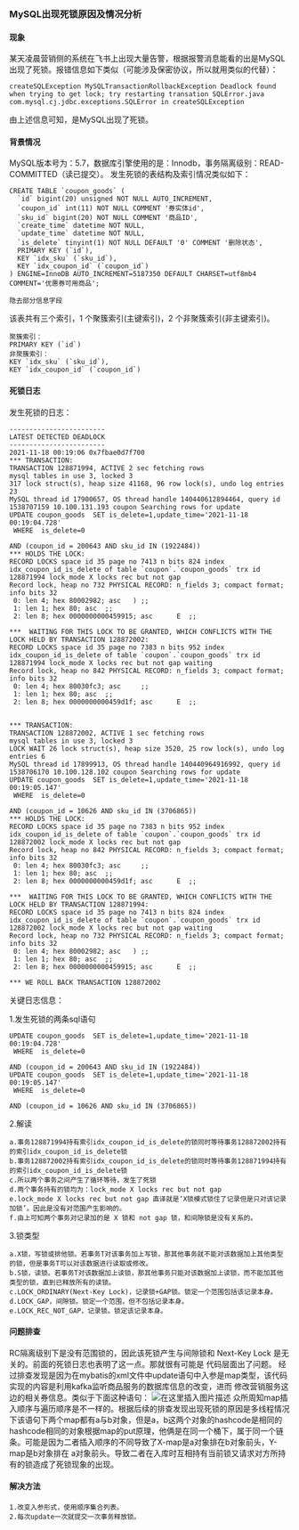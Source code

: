 ### MySQL出现死锁原因及情况分析 

#### 现象
  某天凌晨营销侧的系统在飞书上出现大量告警，根据报警消息能看的出是MySQL出现了死锁。报错信息如下类似（可能涉及保密协议，所以就用类似的代替）：
    
    createSQLException MySQLTransactionRollbackException Deadlock found when trying to get lock; try restarting transation SQLError.java
    com.mysql.cj.jdbc.exceptions.SQLError in createSQLException  

由上述信息可知，是MySQL出现了死锁。

#### 背景情况
MySQL版本号为：5.7，数据库引擎使用的是：Innodb，事务隔离级别：READ-COMMITTED（读已提交）。
发生死锁的表结构及索引情况类似如下：
````
CREATE TABLE `coupon_goods` (
  `id` bigint(20) unsigned NOT NULL AUTO_INCREMENT,
  `coupon_id` int(11) NOT NULL COMMENT '券实体id',
  `sku_id` bigint(20) NOT NULL COMMENT '商品ID',
  `create_time` datetime NOT NULL,
  `update_time` datetime NOT NULL,
  `is_delete` tinyint(1) NOT NULL DEFAULT '0' COMMENT '删除状态',
  PRIMARY KEY (`id`),
  KEY `idx_sku` (`sku_id`),
  KEY `idx_coupon_id` (`coupon_id`)
) ENGINE=InnoDB AUTO_INCREMENT=5187350 DEFAULT CHARSET=utf8mb4 COMMENT='优惠券可用商品';
````
    隐去部分信息字段
该表共有三个索引，1 个聚簇索引(主键索引)，2 个非聚簇索引(非主键索引)。 

    聚簇索引： 
    PRIMARY KEY (`id`)
    非聚簇索引： 
    KEY `idx_sku` (`sku_id`),
    KEY `idx_coupon_id` (`coupon_id`)

#### 死锁日志
发生死锁的日志：
````
------------------------
LATEST DETECTED DEADLOCK
------------------------
2021-11-18 00:19:06 0x7fbae0d7f700
*** TRANSACTION:
TRANSACTION 128871994, ACTIVE 2 sec fetching rows
mysql tables in use 3, locked 3
317 lock struct(s), heap size 41168, 96 row lock(s), undo log entries 23
MySQL thread id 17900657, OS thread handle 140440612894464, query id 1538707159 10.100.131.193 coupon Searching rows for update
UPDATE coupon_goods  SET is_delete=1,update_time='2021-11-18 00:19:04.728'  
 WHERE  is_delete=0

AND (coupon_id = 200643 AND sku_id IN (1922484))
*** HOLDS THE LOCK:
RECORD LOCKS space id 35 page no 7413 n bits 824 index idx_coupon_id_is_delete of table `coupon`.`coupon_goods` trx id 128871994 lock_mode X locks rec but not gap
Record lock, heap no 732 PHYSICAL RECORD: n_fields 3; compact format; info bits 32
 0: len 4; hex 80002982; asc   ) ;;
 1: len 1; hex 80; asc  ;;
 2: len 8; hex 0000000000459915; asc      E  ;;

***  WAITING FOR THIS LOCK TO BE GRANTED, WHICH CONFLICTS WITH THE LOCK HELD BY TRANSACTION 128872002:
RECORD LOCKS space id 35 page no 7383 n bits 952 index idx_coupon_id_is_delete of table `coupon`.`coupon_goods` trx id 128871994 lock_mode X locks rec but not gap waiting
Record lock, heap no 842 PHYSICAL RECORD: n_fields 3; compact format; info bits 32
 0: len 4; hex 80030fc3; asc     ;;
 1: len 1; hex 80; asc  ;;
 2: len 8; hex 0000000000459d1f; asc      E  ;;


*** TRANSACTION:
TRANSACTION 128872002, ACTIVE 1 sec fetching rows
mysql tables in use 3, locked 3
LOCK WAIT 26 lock struct(s), heap size 3520, 25 row lock(s), undo log entries 6
MySQL thread id 17899913, OS thread handle 140440964916992, query id 1538706170 10.100.128.102 coupon Searching rows for update
UPDATE coupon_goods  SET is_delete=1,update_time='2021-11-18 00:19:05.147'  
 WHERE  is_delete=0

AND (coupon_id = 10626 AND sku_id IN (3706865))
*** HOLDS THE LOCK:
RECORD LOCKS space id 35 page no 7383 n bits 952 index idx_coupon_id_is_delete of table `coupon`.`coupon_goods` trx id 128872002 lock_mode X locks rec but not gap
Record lock, heap no 842 PHYSICAL RECORD: n_fields 3; compact format; info bits 32
 0: len 4; hex 80030fc3; asc     ;;
 1: len 1; hex 80; asc  ;;
 2: len 8; hex 0000000000459d1f; asc      E  ;;

***  WAITING FOR THIS LOCK TO BE GRANTED, WHICH CONFLICTS WITH THE LOCK HELD BY TRANSACTION 128871994:
RECORD LOCKS space id 35 page no 7413 n bits 824 index idx_coupon_id_is_delete of table `coupon`.`coupon_goods` trx id 128872002 lock_mode X locks rec but not gap waiting
Record lock, heap no 732 PHYSICAL RECORD: n_fields 3; compact format; info bits 32
 0: len 4; hex 80002982; asc   ) ;;
 1: len 1; hex 80; asc  ;;
 2: len 8; hex 0000000000459915; asc      E  ;;

*** WE ROLL BACK TRANSACTION 128872002
````
关键日志信息：

1.发生死锁的两条sql语句 

    UPDATE coupon_goods  SET is_delete=1,update_time='2021-11-18 00:19:04.728'  
     WHERE  is_delete=0
    
    AND (coupon_id = 200643 AND sku_id IN (1922484))
    UPDATE coupon_goods  SET is_delete=1,update_time='2021-11-18 00:19:05.147'  
     WHERE  is_delete=0
    
    AND (coupon_id = 10626 AND sku_id IN (3706865)) 

2.解读

    a.事务128871994持有索引idx_coupon_id_is_delete的锁同时等待事务128872002持有的索引idx_coupon_id_is_delete锁 
    b.事务128872002持有索引idx_coupon_id_is_delete的锁同时等待事务128871994持有的索引idx_coupon_id_is_delete锁 
    c.所以两个事务之间产生了循环等待，发生了死锁 
    d.两个事务持有的锁均为：lock_mode X locks rec but not gap 
    e.lock_mode X locks rec but not gap 直译就是‘X锁模式锁住了记录但是只对该记录加锁’。因此是没有对范围产生影响的。
    f.由上可知两个事务对记录加的是 X 锁和 not gap 锁，和间隙锁是没有关系的。
    
3.锁类型

    a.X锁，写锁或排他锁。若事务T对该事务加上写锁，那其他事务就不能对该数据加上其他类型的锁，但是事务T可以对该数据进行读取或修改。
    b.S锁，读锁。若事务T对该数据加上读锁，那其他事务只能对该数据加上读锁，而不能加其他类型的锁，直到已释放所有的读锁。
    c.LOCK_ORDINARY(Next-Key Lock)，记录锁+GAP锁。锁定一个范围包括该记录本身。
    d.LOCK_GAP，间隙锁。锁定一个范围，但不包括记录本身。
    e.LOCK_REC_NOT_GAP，记录锁。锁定该记录本身。
    
    
#### 问题排查
   RC隔离级别下是没有范围锁的，因此该死锁产生与间隙锁和 Next-Key Lock 是无关的。前面的死锁日志也表明了这一点。那就很有可能是
   代码层面出了问题。
   经过排查发现是因为在mybatis的xml文件中update语句中入参是map类型，该代码实现的内容是利用kafka监听商品服务的数据库信息的改变，进而
   修改营销服务这边的相关券信息。类似于下面这种语句：
![在这里插入图片描述](https://img.jbzj.com/file_images/article/202011/20201127104223.jpg)
    众所周知map插入顺序与遍历顺序是不一样的。根据后续的排查发现出现死锁的原因是多线程情况下该语句下两个map都有a与b对象，但是a，b这两个对象的hashcode是相同的
hashcode相同的对象根据map的put原理，他俩是在同一个桶下，属于同一个链条。可能是因为二者插入顺序的不同导致了X-map是a对象排在b对象前头，Y-map是b对象排在
a对象前头。导致二者在入库时互相持有当前锁又请求对方所持有的锁造成了死锁现象的出现。
#### 解决方法
    1.改变入参形式，使用顺序集合列表。
    2.每次update一次就提交一次事务释放锁。
